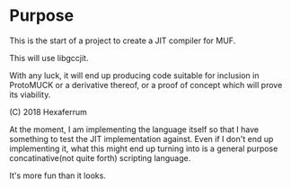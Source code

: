 # Purpose

This is the start of a project to create a JIT compiler for MUF.

This will use libgccjit.

With any luck, it will end up producing code suitable for inclusion in ProtoMUCK or a derivative thereof, or a proof of concept which will prove its viability.

(C) 2018 Hexaferrum

At the moment, I am implementing the language itself so that I have something 
to test the JIT implementation against. Even if I don't end up implementing it,
what this might end up turning into is a general purpose concatinative(not quite forth)
scripting language.

It's more fun than it looks.
